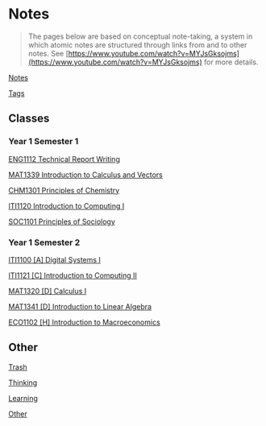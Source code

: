 # Notes

> The pages below are based on conceptual note-taking, a system in which
atomic notes are structured through links from and to other notes.
See [https://www.youtube.com/watch?v=MYJsGksojms](https://www.youtube.com/watch?v=MYJsGksojms) for more details.
> 

[Notes](Notes%20a61f38520e91467e8d968fa8795f3b5a/Notes%20797754650f904ea69294e3a146c4d48f.md)

[Tags](Notes%20a61f38520e91467e8d968fa8795f3b5a/Tags%20b793d46ea133446daa88889450d15033.md)

## Classes

### Year 1 Semester 1

[ENG1112 Technical Report Writing](Notes%20a61f38520e91467e8d968fa8795f3b5a/ENG1112%20Technical%20Report%20Writing%202a1e789232354ebfa8015efb7ea6e2a1.md)

[MAT1339 Introduction to Calculus and Vectors](Notes%20a61f38520e91467e8d968fa8795f3b5a/MAT1339%20Introduction%20to%20Calculus%20and%20Vectors%208a6786f469bf4b508f0a61e33633c55a.md)

[CHM1301 Principles of Chemistry](Notes%20a61f38520e91467e8d968fa8795f3b5a/CHM1301%20Principles%20of%20Chemistry%20fbd6212a61d0406ca50755b78e533e89.md)

[ITI1120 Introduction to Computing I](Notes%20a61f38520e91467e8d968fa8795f3b5a/ITI1120%20Introduction%20to%20Computing%20I%204bf38af4a18e47fb99927fa23f6a6b9d.md)

[SOC1101 Principles of Sociology](Notes%20a61f38520e91467e8d968fa8795f3b5a/SOC1101%20Principles%20of%20Sociology%20c66bceb0be124c88be12e65fcf9d976f.md)

### Year 1 Semester 2

[ITI1100 [A] Digital Systems I](Notes%20a61f38520e91467e8d968fa8795f3b5a/ITI1100%20%5BA%5D%20Digital%20Systems%20I%20adf68be5862d422f809db86010db2879.md)

[ITI1121 [C] Introduction to Computing II](Notes%20a61f38520e91467e8d968fa8795f3b5a/ITI1121%20%5BC%5D%20Introduction%20to%20Computing%20II%209ecc31bed06b4a988d2ea7322d01c31b.md)

[MAT1320 [D] Calculus I](Notes%20a61f38520e91467e8d968fa8795f3b5a/MAT1320%20%5BD%5D%20Calculus%20I%205fe754d4a4934805bf94d898641f1042.md)

[MAT1341 [D] Introduction to Linear Algebra](Notes%20a61f38520e91467e8d968fa8795f3b5a/MAT1341%20%5BD%5D%20Introduction%20to%20Linear%20Algebra%20f79e4fac26584101a3f05f6d6649728b.md)

[ECO1102 [H] Introduction to Macroeconomics](Notes%20a61f38520e91467e8d968fa8795f3b5a/ECO1102%20%5BH%5D%20Introduction%20to%20Macroeconomics%20a46ac2d19f954f5aa8fdf4270a371ae4.md)

## Other

[Trash](Notes%20a61f38520e91467e8d968fa8795f3b5a/Trash%20cf67c60d8a204741a3710936b41fad9f.md)

[Thinking](Notes%20a61f38520e91467e8d968fa8795f3b5a/Thinking%20b5dee5fa11e649769216640d88d2a998.md)

[Learning](Notes%20a61f38520e91467e8d968fa8795f3b5a/Learning%2002579d28b6b04dd9933757115f3e7fac.md)

[Other](Notes%20a61f38520e91467e8d968fa8795f3b5a/Other%2072ef988765544d68ae7c5c7b9586be02.md)
